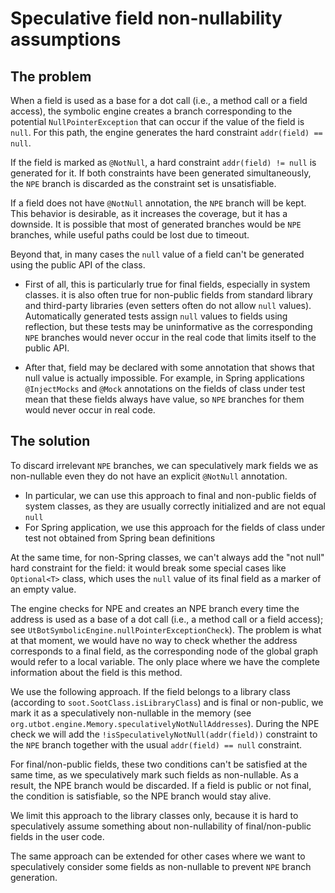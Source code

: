 # Speculative field non-nullability assumptions

## The problem

When a field is used as a base for a dot call (i.e., a method call or a field access),
the symbolic engine creates a branch corresponding to the potential `NullPointerException`
that can occur if the value of the field is `null`. For this path, the engine generates
the hard constraint `addr(field) == null`.

If the field is marked as `@NotNull`, a hard constraint `addr(field) != null` is generated
for it. If both constraints have been generated simultaneously, the `NPE` branch is discarded
as the constraint set is unsatisfiable.

If a field does not have `@NotNull` annotation, the `NPE` branch will be kept. This behavior
is desirable, as it increases the coverage, but it has a downside. It is possible that
most of generated branches would be `NPE` branches, while useful paths could be lost due to timeout.

Beyond that, in many cases the `null` value of a field can't be generated using the public API
of the class. 

- First of all, this is particularly true for final fields, especially in system classes.
it is also often true for non-public fields from standard library and third-party libraries (even setters often do not
allow `null` values). Automatically generated tests assign `null` values to fields using reflection,
but these tests may be uninformative as the corresponding `NPE` branches would never occur
in the real code that limits itself to the public API.

- After that, field may be declared with some annotation that shows that null value is actually impossible.
For example, in Spring applications `@InjectMocks` and `@Mock` annotations on the fields of class under test
mean that these fields always have value, so `NPE` branches for them would never occur in real code.


## The solution

To discard irrelevant `NPE` branches, we can speculatively mark fields we as non-nullable even they
do not have an explicit `@NotNull` annotation. 

- In particular, we can use this approach to final and non-public
fields of system classes, as they are usually correctly initialized and are not equal `null`
- For Spring application, we use this approach for the fields of class 
under test not obtained from Spring bean definitions

At the same time, for non-Spring classes, 
we can't always add the "not null" hard constraint for the field: it would break
some special cases like `Optional<T>` class, which uses the `null` value of its final field
as a marker of an empty value.

The engine checks for NPE and creates an NPE branch every time the address is used
as a base of a dot call (i.e., a method call or a field access);
see `UtBotSymbolicEngine.nullPointerExceptionCheck`). The problem is what at that moment, we would have
no way to check whether the address corresponds to a final field, as the corresponding node
of the global graph would refer to a local variable. The only place where we have the complete
information about the field is this method.

We use the following approach. If the field belongs to a library class (according to `soot.SootClass.isLibraryClass`) 
and is final or non-public, we mark it as a speculatively non-nullable in the memory
(see `org.utbot.engine.Memory.speculativelyNotNullAddresses`). During the NPE check
we will add the `!isSpeculativelyNotNull(addr(field))` constraint
to the `NPE` branch together with the usual `addr(field) == null` constraint.

For final/non-public fields, these two conditions can't be satisfied at the same time, as we speculatively
mark such fields as non-nullable. As a result, the NPE branch would be discarded. If a field
is public or not final, the condition is satisfiable, so the NPE branch would stay alive.

We limit this approach to the library classes only, because it is hard to speculatively assume
something about non-nullability of final/non-public fields in the user code.

The same approach can be extended for other cases where we want to speculatively consider some
fields as non-nullable to prevent `NPE` branch generation.
